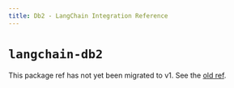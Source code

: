 ```yaml
---
title: Db2 - LangChain Integration Reference
---
```


# `langchain-db2`

This package ref has not yet been migrated to v1. See the [old ref](https://python.langchain.com/api_reference/db2/index.html).
